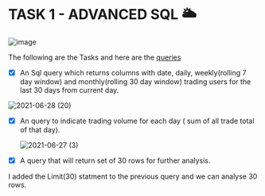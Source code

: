 # TASK 1 - ADVANCED SQL 🌥️

![image](https://user-images.githubusercontent.com/81169091/123560156-f0d28600-d7a0-11eb-8433-b9666bed5731.png)




The following are the Tasks and here are the [queries](https://github.com/prebitha/Predicting-Trades/blob/main/Advanced%20Sql/Advanced_Sql.sql)

- [X] An Sql query which returns columns with date, daily, weekly(rolling 7 day window) and monthly(rolling 30 day window) trading users for the last 30 days from current day.

 ![2021-06-28 (20)](https://user-images.githubusercontent.com/81169091/123624000-5d379e80-d80e-11eb-9ebc-a2cf36e5f694.png)


- [X] An query to indicate trading volume for each day ( sum of all trade total of that day).

   ![2021-06-27 (3)](https://user-images.githubusercontent.com/81169091/123542317-57c45080-d749-11eb-8911-3a004b22afbe.png)


- [X] A query that will return set of 30 rows for further analysis.

I added the Limit(30) statment to the previous query and we can analyse 30 rows.
